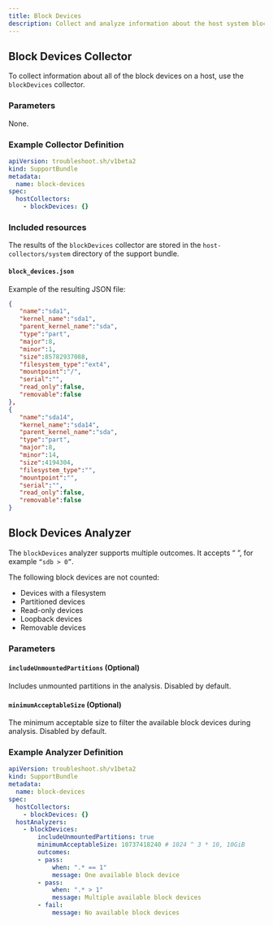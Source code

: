 ```yaml
---
title: Block Devices
description: Collect and analyze information about the host system block devices.
---
```


## Block Devices Collector

To collect information about all of the block devices on a host, use the `blockDevices` collector.

### Parameters

None.

### Example Collector Definition

```yaml
apiVersion: troubleshoot.sh/v1beta2
kind: SupportBundle
metadata:
  name: block-devices
spec:
  hostCollectors:
    - blockDevices: {}
```

### Included resources

The results of the `blockDevices` collector are stored in the `host-collectors/system` directory of the support bundle.

#### `block_devices.json`

Example of the resulting JSON file:

```json
{
   "name":"sda1",
   "kernel_name":"sda1",
   "parent_kernel_name":"sda",
   "type":"part",
   "major":8,
   "minor":1,
   "size":85782937088,
   "filesystem_type":"ext4",
   "mountpoint":"/",
   "serial":"",
   "read_only":false,
   "removable":false
},
{
   "name":"sda14",
   "kernel_name":"sda14",
   "parent_kernel_name":"sda",
   "type":"part",
   "major":8,
   "minor":14,
   "size":4194304,
   "filesystem_type":"",
   "mountpoint":"",
   "serial":"",
   "read_only":false,
   "removable":false
}
```

## Block Devices Analyzer

The `blockDevices` analyzer supports multiple outcomes. It accepts “<regex> <operator> <count>”, for example `“sdb > 0”`.

The following block devices are not counted:

* Devices with a filesystem
* Partitioned devices
* Read-only devices
* Loopback devices
* Removable devices

### Parameters

#### `includeUnmountedPartitions` (Optional)
Includes unmounted partitions in the analysis. Disabled by default.

#### `minimumAcceptableSize` (Optional)
The minimum acceptable size to filter the available block devices during analysis. Disabled by default.

### Example Analyzer Definition

```yaml
apiVersion: troubleshoot.sh/v1beta2
kind: SupportBundle
metadata:
  name: block-devices
spec:
  hostCollectors:
    - blockDevices: {}
  hostAnalyzers:
    - blockDevices:
        includeUnmountedPartitions: true
        minimumAcceptableSize: 10737418240 # 1024 ^ 3 * 10, 10GiB
        outcomes:
        - pass:
            when: ".* == 1"
            message: One available block device
        - pass:
            when: ".* > 1"
            message: Multiple available block devices
        - fail:
            message: No available block devices
```
